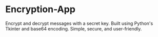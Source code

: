 # Encryption-App
Encrypt and decrypt messages with a secret key. Built using Python's Tkinter and base64 encoding. Simple, secure, and user-friendly.
